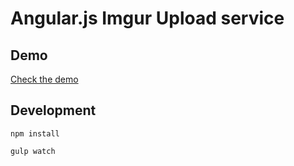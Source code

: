 # Angular.js Imgur Upload service

## Demo
[Check the demo](demo/demo.html)


## Development
`npm install`

`gulp watch`

